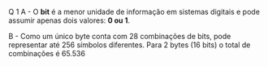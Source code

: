 
Q 1
A - O **bit** é a menor unidade de informação em sistemas digitais e pode assumir apenas dois valores: **0 ou 1**.

B - 
Como um único byte conta com 28 combinações de bits, pode representar até 256 símbolos diferentes.
Para 2 bytes (16 bits) o total de combinações é 65.536